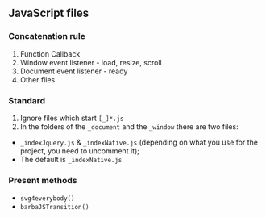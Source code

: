 ## JavaScript files

### Concatenation rule
1. Function Callback
2. Window event listener - load, resize, scroll
3. Document event listener - ready
4. Other files

### Standard
1. Ignore files which start `[_]*.js`
2. In the folders of the `_document` and the `_window` there are two files:
  - `_indexJquery.js` & `_indexNative.js` (depending on what you use for the project, you need to uncomment it);
  - The default is `_indexNative.js`

### Present methods
* `svg4everybody()`
* `barbaJSTransition()`
